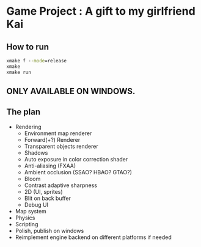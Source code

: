 # Game Project : A gift to my girlfriend Kai

## How to run

```bat
xmake f --mode=release
xmake
xmake run
```

## ONLY AVAILABLE ON WINDOWS.

## The plan

- Rendering
    - Environment map renderer
    - Forward(+?) Renderer
    - Transparent objects renderer
    - Shadows
    - Auto exposure in color correction shader
    - Anti-aliasing (FXAA)
    - Ambient occlusion (SSAO? HBAO? GTAO?)
    - Bloom
    - Contrast adaptive sharpness
    - 2D (UI, sprites)
    - Blit on back buffer
    - Debug UI
- Map system
- Physics
- Scripting
- Polish, publish on windows
- Reimplement engine backend on different platforms if needed
